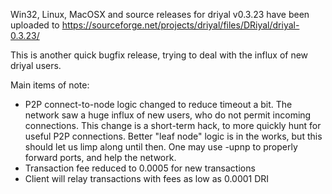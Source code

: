 Win32, Linux, MacOSX and source releases for driyal v0.3.23 have been uploaded to
https://sourceforge.net/projects/driyal/files/DRiyal/driyal-0.3.23/

This is another quick bugfix release, trying to deal with the influx of new driyal users.

Main items of note:

* P2P connect-to-node logic changed to reduce timeout a bit.  The network saw a huge influx of new users, who do not permit incoming connections.  This change is a short-term hack, to more quickly hunt for useful P2P connections.  Better "leaf node" logic is in the works, but this should let us limp along until then.  One may use -upnp to properly forward ports, and help the network.
* Transaction fee reduced to 0.0005 for new transactions
* Client will relay transactions with fees as low as 0.0001 DRI
